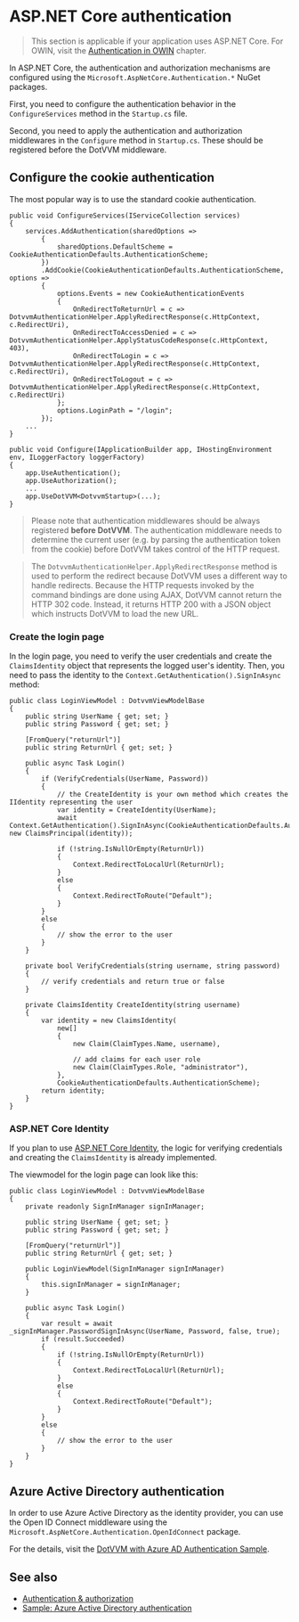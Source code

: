 # ASP.NET Core authentication

> This section is applicable if your application uses ASP.NET Core. For OWIN, visit the [Authentication in OWIN](owin) chapter.

In ASP.NET Core, the authentication and authorization mechanisms are configured using the `Microsoft.AspNetCore.Authentication.*` NuGet packages.

First, you need to configure the authentication behavior in the `ConfigureServices` method in the `Startup.cs` file.

Second, you need to apply the authentication and authorization middlewares in the `Configure` method in `Startup.cs`. These should be registered before the DotVVM middleware.

## Configure the cookie authentication

The most popular way is to use the standard cookie authentication.

```CSHARP
public void ConfigureServices(IServiceCollection services)
{
    services.AddAuthentication(sharedOptions =>
        {
            sharedOptions.DefaultScheme = CookieAuthenticationDefaults.AuthenticationScheme;
        })
        .AddCookie(CookieAuthenticationDefaults.AuthenticationScheme, options => 
        {
            options.Events = new CookieAuthenticationEvents
            {
                OnRedirectToReturnUrl = c => DotvvmAuthenticationHelper.ApplyRedirectResponse(c.HttpContext, c.RedirectUri),
                OnRedirectToAccessDenied = c => DotvvmAuthenticationHelper.ApplyStatusCodeResponse(c.HttpContext, 403),
                OnRedirectToLogin = c => DotvvmAuthenticationHelper.ApplyRedirectResponse(c.HttpContext, c.RedirectUri),
                OnRedirectToLogout = c => DotvvmAuthenticationHelper.ApplyRedirectResponse(c.HttpContext, c.RedirectUri)
            };
            options.LoginPath = "/login";
        });
	...
}

public void Configure(IApplicationBuilder app, IHostingEnvironment env, ILoggerFactory loggerFactory)
{
    app.UseAuthentication();
    app.UseAuthorization();
    ...
    app.UseDotVVM<DotvvmStartup>(...);
}
```

> Please note that authentication middlewares should be always registered **before DotVVM**. The authentication middleware needs to determine the current user (e.g. by parsing the authentication token from the cookie) before DotVVM takes control of the HTTP request. 

> The `DotvvmAuthenticationHelper.ApplyRedirectResponse` method is used to perform the redirect because DotVVM uses a different way to handle redirects. Because the HTTP requests invoked by the command bindings are done using AJAX, DotVVM cannot return the HTTP 302 code. Instead, it returns HTTP 200 with a JSON object which instructs DotVVM to load the new URL.

### Create the login page

In the login page, you need to verify the user credentials and create the `ClaimsIdentity` object that represents the logged user's identity. Then, you need to pass the identity to the `Context.GetAuthentication().SignInAsync` method:

```CSHARP
public class LoginViewModel : DotvvmViewModelBase
{
    public string UserName { get; set; }
    public string Password { get; set; }

    [FromQuery("returnUrl")]
    public string ReturnUrl { get; set; }

    public async Task Login()
    {
        if (VerifyCredentials(UserName, Password)) 
        {
            // the CreateIdentity is your own method which creates the IIdentity representing the user
            var identity = CreateIdentity(UserName);
            await Context.GetAuthentication().SignInAsync(CookieAuthenticationDefaults.AuthenticationScheme, new ClaimsPrincipal(identity));
            
            if (!string.IsNullOrEmpty(ReturnUrl)) 
            {
                Context.RedirectToLocalUrl(ReturnUrl);
            }
            else 
            {
                Context.RedirectToRoute("Default");
            }       
        }
        else 
        {
            // show the error to the user
        }
    }

    private bool VerifyCredentials(string username, string password) 
    {
        // verify credentials and return true or false
    }

    private ClaimsIdentity CreateIdentity(string username) 
    {
        var identity = new ClaimsIdentity(
            new[]
            {
                new Claim(ClaimTypes.Name, username),

                // add claims for each user role
                new Claim(ClaimTypes.Role, "administrator"),
            },
            CookieAuthenticationDefaults.AuthenticationScheme);
        return identity;
    }
}
```

### ASP.NET Core Identity

If you plan to use [ASP.NET Core Identity](https://docs.microsoft.com/en-us/aspnet/core/security/authentication/identity?view=aspnetcore-5.0&tabs=visual-studio), the logic for verifying credentials and creating the `ClaimsIdentity` is already implemented.

The viewmodel for the login page can look like this:

```CSHARP
public class LoginViewModel : DotvvmViewModelBase
{
    private readonly SignInManager signInManager;

    public string UserName { get; set; }
    public string Password { get; set; }

    [FromQuery("returnUrl")]
    public string ReturnUrl { get; set; }

    public LoginViewModel(SignInManager signInManager) 
    {
        this.signInManager = signInManager;
    }

    public async Task Login()
    {
        var result = await _signInManager.PasswordSignInAsync(UserName, Password, false, true);
        if (result.Succeeded)
        {
            if (!string.IsNullOrEmpty(ReturnUrl)) 
            {
                Context.RedirectToLocalUrl(ReturnUrl);
            }
            else 
            {
                Context.RedirectToRoute("Default");
            }
        }
        else 
        {
            // show the error to the user
        }
    }
}
```

## Azure Active Directory authentication

In order to use Azure Active Directory as the identity provider, you can use the Open ID Connect middleware using the `Microsoft.AspNetCore.Authentication.OpenIdConnect` package.

For the details, visit the [DotVVM with Azure AD Authentication Sample](https://github.com/riganti/dotvvm-samples-azuread-auth).

## See also

* [Authentication & authorization](overview)
* [Sample: Azure Active Directory authentication](https://github.com/riganti/dotvvm-samples-azuread-auth)
